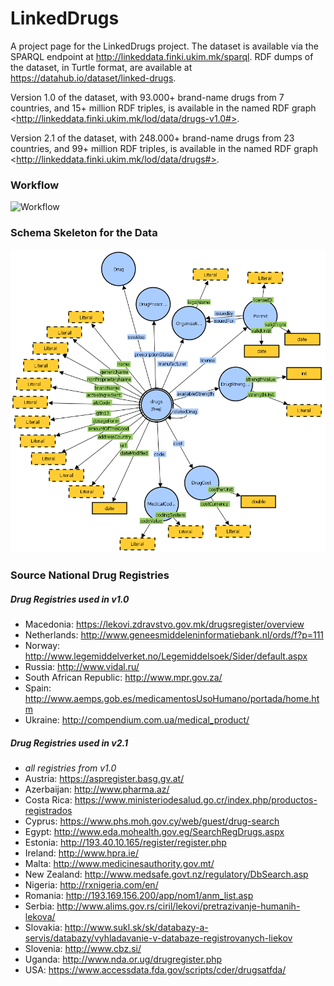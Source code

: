 # LinkedDrugs

A project page for the LinkedDrugs project. The dataset is available via the SPARQL endpoint at http://linkeddata.finki.ukim.mk/sparql. RDF dumps of the dataset, in Turtle format, are available at https://datahub.io/dataset/linked-drugs.

Version 1.0 of the dataset, with 93.000+ brand-name drugs from 7 countries, and 15+ million RDF triples, is available in the named RDF graph \<http://linkeddata.finki.ukim.mk/lod/data/drugs-v1.0#>.

Version 2.1 of the dataset, with 248.000+ brand-name drugs from 23 countries, and 99+ million RDF triples, is available in the named RDF graph \<http://linkeddata.finki.ukim.mk/lod/data/drugs#>.

### Workflow

![Workflow](https://github.com/etnc/linked-drugs/raw/master/Figures/loddw-workflow.png "The workflow in the LinkedDrugs project.")

### Schema Skeleton for the Data

![Schema](https://github.com/etnc/linked-drugs/raw/master/Figures/loddw-schema.png "The schema skeleton for the LinkedDrugs project.")

### Source National Drug Registries
##### Drug Registries used in v1.0
* Macedonia: https://lekovi.zdravstvo.gov.mk/drugsregister/overview
* Netherlands: http://www.geneesmiddeleninformatiebank.nl/ords/f?p=111
* Norway: http://www.legemiddelverket.no/Legemiddelsoek/Sider/default.aspx
* Russia: http://www.vidal.ru/
* South African Republic: http://www.mpr.gov.za/
* Spain: http://www.aemps.gob.es/medicamentosUsoHumano/portada/home.htm
* Ukraine: http://compendium.com.ua/medical_product/

##### Drug Registries used in v2.1
* *all registries from v1.0*
* Austria: https://aspregister.basg.gv.at/
* Azerbaijan: http://www.pharma.az/
* Costa Rica: https://www.ministeriodesalud.go.cr/index.php/productos-registrados
* Cyprus: https://www.phs.moh.gov.cy/web/guest/drug-search
* Egypt: http://www.eda.mohealth.gov.eg/SearchRegDrugs.aspx
* Estonia: http://193.40.10.165/register/register.php
* Ireland: http://www.hpra.ie/
* Malta: http://www.medicinesauthority.gov.mt/
* New Zealand: http://www.medsafe.govt.nz/regulatory/DbSearch.asp
* Nigeria: http://rxnigeria.com/en/
* Romania: http://193.169.156.200/app/nom1/anm_list.asp
* Serbia: http://www.alims.gov.rs/ciril/lekovi/pretrazivanje-humanih-lekova/
* Slovakia: http://www.sukl.sk/sk/databazy-a-servis/databazy/vyhladavanie-v-databaze-registrovanych-liekov
* Slovenia: http://www.cbz.si/
* Uganda: http://www.nda.or.ug/drugregister.php
* USA: https://www.accessdata.fda.gov/scripts/cder/drugsatfda/